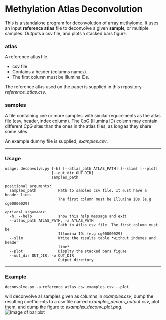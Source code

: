 # Methylation Atlas Deconvolution

This is a standalone program for deconvolution of array methylome.
It uses an input **reference atlas** file to deconvolve a given **sample**, or multiple samples.
Outputs a csv file, and plots a stacked bars figure.

### atlas
A reference atlas file. 
- csv file
- Contains a header (columns names).
- The first column must be Illumina IDs.

The reference atlas used on the paper is supplied in this repository - *reference_atlas.csv*.

### samples
A file containing one or more samples, with similar requirements as the atlas file (csv, header, index column).
The CpG (Illumina ID) column may contain different CpG sites than the ones in the atlas files, as long as they share some sites.

An example dummy file is supplied, *examples.csv*.

---

### Usage

```
usage: deconvolve.py [-h] [--atlas_path ATLAS_PATH] [--slim] [--plot]
                     [--out_dir OUT_DIR]
                     samples_path

positional arguments:
  samples_path          Path to samples csv file. It must have a header line.
                        The first column must be Illumina IDs (e.g cg00000029)

optional arguments:
  -h, --help            show this help message and exit
  --atlas_path ATLAS_PATH, -a ATLAS_PATH
                        Path to Atlas csv file. The first column must be
                        Illumina IDs (e.g cg00000029)
  --slim                Write the results table *without indexes and header
                        line*
  --plot                Displty the stacked bars figure
  --out_dir OUT_DIR, -o OUT_DIR
                        Output directory
```

---
### Example
```
deconvolve.py -a reference_atlas.csv examples.csv --plot
```
will deconvolve all samples given as columns in *examples.csv*, dump the resulting coefficients to a csv file named *examples_deconv_output.csv*, plot them, and dump the figure to *examples_deconv_plot.png*.
![Image of bar plot](https://github.com/nloyfer/meth_atlas/blob/master/examples_deconv_plot.png)



